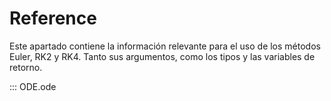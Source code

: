 # Reference

Este apartado contiene la información relevante para el uso de los métodos Euler, RK2 y RK4. Tanto sus argumentos, como los tipos y las variables de retorno.

::: ODE.ode
